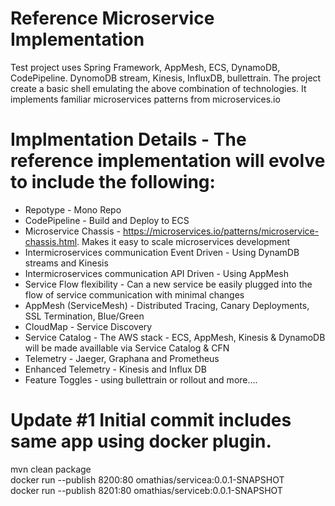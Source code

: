 # Reference Microservice Implementation
Test project uses Spring Framework, AppMesh, ECS, DynamoDB, CodePipeline. DynomoDB stream, Kinesis, InfluxDB, bullettrain. The project create a basic shell emulating the above combination of technologies. It implements familiar microservices patterns from microservices.io
# Implmentation Details - The reference implementation will evolve to include the following:
- Repotype - Mono Repo
- CodePipeline - Build and Deploy to ECS
- Microservice Chassis - https://microservices.io/patterns/microservice-chassis.html. Makes it easy to scale microservices development
- Intermicroservices communication Event Driven - Using DynamDB streams and Kinesis
- Intermicroservices communication API Driven - Using AppMesh
- Service Flow flexibility - Can a new service be easily plugged into the flow of service communication with minimal changes
- AppMesh (ServiceMesh) - Distributed Tracing, Canary Deployments, SSL Termination, Blue/Green
- CloudMap - Service Discovery
- Service Catalog - The AWS stack - ECS, AppMesh, Kinesis & DynamoDB will be made availlable via Service Catalog & CFN
- Telemetry - Jaeger, Graphana and Prometheus
- Enhanced Telemetry - Kinesis and Influx DB
- Feature Toggles - using bullettrain or rollout and more....

# Update #1 Initial commit includes same app using docker plugin.
mvn clean package   
docker run --publish 8200:80 omathias/servicea:0.0.1-SNAPSHOT  
docker run --publish 8201:80 omathias/serviceb:0.0.1-SNAPSHOT  

